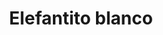 ---
title: Elefantito blanco
date: 
draft: false

# descripcion
description : Dije de plata y nácar

materials: Plata 925

color: Plateado y nácar blanco

dimensions: 1,5cm ancho

code: 02-25-0687

type: "Dijes"

categories: []

price: $1.870,00

price_eftvo: $1.590,00

# Images
# first image will be shown in the product page
images:
  # - image: "images/path_to_image"
  # La ubicacion de las imagenes es imagenes/Dijes/Dijes.Nácar/02-25-0687-elefantito-blanco

---